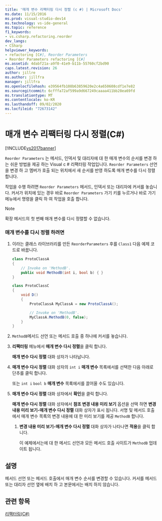 ```yaml
---
title: '매개 변수 리팩터링 다시 정렬 (c #) | Microsoft Docs'
ms.date: 11/15/2016
ms.prod: visual-studio-dev14
ms.technology: vs-ide-general
ms.topic: reference
f1_keywords:
- vs.csharp.refactoring.reorder
dev_langs:
- CSharp
helpviewer_keywords:
- refactoring [C#], Reorder Parameters
- Reorder Parameters refactoring [C#]
ms.assetid: 4dabf21a-a9f0-41e9-b11b-55760cf2bd90
caps.latest.revision: 26
author: jillre
ms.author: jillfra
manager: jillfra
ms.openlocfilehash: e39564fb108b63859620e2c4a650608cdf1e7e82
ms.sourcegitcommit: 6cfffa72af599a9d667249caaaa411bb28ea69fd
ms.translationtype: MT
ms.contentlocale: ko-KR
ms.lasthandoff: 09/02/2020
ms.locfileid: "72673142"
---
```

# <a name="reorder-parameters-refactoring-c"></a>매개 변수 리팩터링 다시 정렬(C#)
[!INCLUDE[vs2017banner](../includes/vs2017banner.md)]

`Reorder Parameters` 는 메서드, 인덱서 및 대리자에 대 한 매개 변수의 순서를 변경 하는 쉬운 방법을 제공 하는 Visual c # 리팩터링 작업입니다. `Reorder Parameters` 선언을 변경 하 고 멤버가 호출 되는 위치에서 새 순서를 반영 하도록 매개 변수를 다시 정렬 합니다.

 작업을 수행 하려면 `Reorder Parameters` 메서드, 인덱서 또는 대리자에 커서를 놓습니다. 커서가 위치에 있는 경우 바로 `Reorder Parameters` 가기 키를 누르거나 바로 가기 메뉴에서 명령을 클릭 하 여 작업을 호출 합니다.

> [!NOTE]
> 확장 메서드의 첫 번째 매개 변수를 다시 정렬할 수 없습니다.

### <a name="to-reorder-parameters"></a>매개 변수를 다시 정렬 하려면

1. 이라는 클래스 라이브러리를 만든 `ReorderParameters` 후를 `Class1` 다음 예제 코드로 바꿉니다.

    ```csharp
    class ProtoClassA
    {
        // Invoke on 'MethodB'.
        public void MethodB(int i, bool b) { }
    }

    class ProtoClassC
    {
        void D()
        {
            ProtoClassA MyClassA = new ProtoClassA();

            // Invoke on 'MethodB'.
            MyClassA.MethodB(0, false);
        }
    }
    ```

2. `MethodB`메서드 선언 또는 메서드 호출 중 하나에 커서를 놓습니다.

3. **리팩터링** 메뉴에서 **매개 변수 다시 정렬**을 클릭 합니다.

     **매개 변수 다시 정렬** 대화 상자가 나타납니다.

4. **매개 변수 다시 정렬** 대화 상자의 `int i` **매개 변수** 목록에서를 선택한 다음 아래로 단추를 클릭 합니다.

     또는 `int i` `bool b` **매개 변수** 목록에서를 끌어올 수도 있습니다.

5. **매개 변수 다시 정렬** 대화 상자에서 **확인**을 클릭 합니다.

     **매개 변수 다시 정렬** 대화 상자에서 **참조 변경 내용 미리 보기** 옵션을 선택 하면 **변경 내용 미리 보기-매개 변수 다시 정렬** 대화 상자가 표시 됩니다. 서명 및 메서드 호출에서 매개 변수 목록의 변경 내용에 대 한 미리 보기를 제공 `MethodB` 합니다.

    1. **변경 내용 미리 보기-매개 변수 다시 정렬** 대화 상자가 나타나면 **적용**을 클릭 합니다.

         이 예제에서는에 대 한 메서드 선언과 모든 메서드 호출 사이트가 `MethodB` 업데이트 됩니다.

## <a name="remarks"></a>설명
 메서드 선언 또는 메서드 호출에서 매개 변수 순서를 변경할 수 있습니다. 커서를 메서드 또는 대리자 선언 옆에 배치 하 고 본문에서는 배치 하지 않습니다.

## <a name="see-also"></a>관련 항목
 [리팩터링(C#)](../csharp-ide/refactoring-csharp.md)